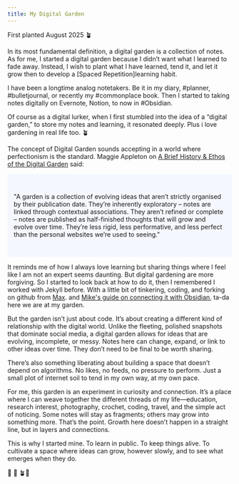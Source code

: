 ```yaml
---
title: My Digital Garden
---
```


First planted August 2025 🪴

In its most fundamental definition, a digital garden is a collection of notes. As for me, I started a digital garden because I didn’t want what I learned to fade away. Instead, I wish to plant what I have learned, tend it, and let it grow then to develop a [Spaced Repetition]learning habit.

I have been a longtime analog notetakers. Be it in my diary, #planner, #bulletjournal, or recently my #commonplace book. Then I started to taking notes digitally on Evernote, Notion, to now in #Obsidian.

Of course as a digital lurker, when I first stumbled into the idea of a “digital garden,” to store my notes and learning, it resonated deeply. Plus i love gardening in real life too. 🪴 

The concept of Digital Garden sounds accepting in a world where perfectionism is the standard. Maggie Appleton on [A Brief History & Ethos of the Digital Garden](https://maggieappleton.com/garden-history) said: 

<p style="padding: 3em 1em; background: #f5f7ff; border-radius: 4px;"> "A garden is a collection of evolving ideas that aren’t strictly organised by their publication date. They’re inherently exploratory – notes are linked through contextual associations. They aren’t refined or complete – notes are published as half-finished thoughts that will grow and evolve over time. They’re less rigid, less performative, and less perfect than the personal websites we’re used to seeing."</p>

It reminds me of how I always love learning but sharing things where I feel like I am not an expert seems daunting. But digital gardening are more forgiving. So I started to look back at how to do it, then I remembered I worked with Jekyll before. With a little bit of tinkering, coding, and forking on github from [Max](https://github.com/maximevaillancourt/digital-garden-jekyll-template). and [Mike's guide on connecting it with Obsidian](https://refinedmind.co/obsidian-jekyll-workflow), ta-da here we are at my garden.

But the garden isn’t just about code. It’s about creating a different kind of relationship with the digital world. Unlike the fleeting, polished snapshots that dominate social media, a digital garden allows for ideas that are evolving, incomplete, or messy. Notes here can change, expand, or link to other ideas over time. They don’t need to be final to be worth sharing.

There’s also something liberating about building a space that doesn’t depend on algorithms. No likes, no feeds, no pressure to perform. Just a small plot of internet soil to tend in my own way, at my own pace.

For me, this garden is an experiment in curiosity and connection. It’s a place where I can weave together the different threads of my life—education, research interest, photography, crochet, coding, travel, and the simple act of noticing. Some notes will stay as fragments; others may grow into something more. That’s the point. Growth here doesn’t happen in a straight line, but in layers and connections.

This is why I started mine. To learn in public. To keep things alive. To cultivate a space where ideas can grow, however slowly, and to see what emerges when they do. 

🌱 🌿 🪴🌲